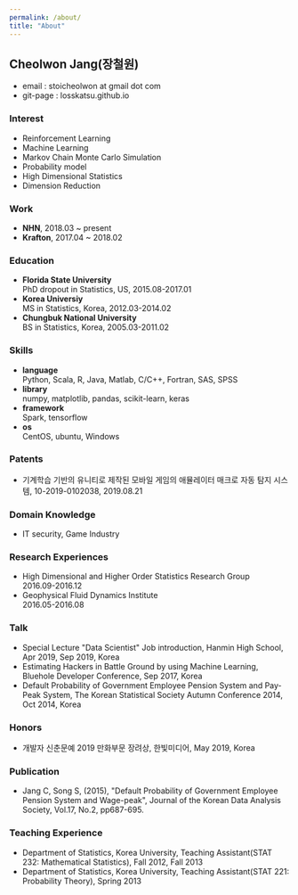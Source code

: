 ```yaml
---
permalink: /about/
title: "About"
---
```


## Cheolwon Jang(장철원)

* email    : stoicheolwon at gmail dot com
* git-page : losskatsu.github.io

### Interest
* Reinforcement Learning
* Machine Learning
* Markov Chain Monte Carlo Simulation
* Probability model
* High Dimensional Statistics
* Dimension Reduction

### Work

* **NHN**, 2018.03 ~ present
* **Krafton**, 2017.04 ~ 2018.02

### Education
* **Florida State University**  
        PhD dropout in Statistics, US, 2015.08-2017.01
* **Korea Universiy**  
        MS in Statistics, Korea, 2012.03-2014.02
* **Chungbuk National University**  
        BS in Statistics, Korea, 2005.03-2011.02

### Skills
* **language**  
    Python, Scala, R, Java, Matlab, C/C++, Fortran, SAS, SPSS
* **library**  
    numpy, matplotlib, pandas, scikit-learn, keras
* **framework**  
    Spark, tensorflow
* **os**  
    CentOS, ubuntu, Windows

### Patents
* 기계학습 기반의 유니티로 제작된 모바일 게임의 애뮬레이터 매크로 자동 탐지 시스템, 10-2019-0102038, 2019.08.21

### Domain Knowledge
* IT security, Game Industry

### Research Experiences
* High Dimensional and Higher Order Statistics Research Group  
    2016.09-2016.12
* Geophysical Fluid Dynamics Institute  
    2016.05-2016.08

### Talk
* Special Lecture "Data Scientist" Job introduction,
    Hanmin High School, Apr 2019, Sep 2019, Korea
* Estimating Hackers in Battle Ground by using Machine Learning, 
    Bluehole Developer Conference, Sep 2017, Korea
* Default Probability of Government Employee Pension System and Pay-Peak System, 
    The Korean Statistical Society Autumn Conference 2014, Oct 2014, Korea

### Honors
* 개발자 신춘문예 2019 만화부문 장려상, 한빛미디어, May 2019, Korea 

### Publication
* Jang C, Song S, (2015), "Default Probability of Government Employee Pension System and Wage-peak", 
Journal of the Korean Data Analysis Society, Vol.17, No.2, pp687-695.

### Teaching Experience
* Department of Statistics, Korea University, 
    Teaching Assistant(STAT 232: Mathematical Statistics), Fall 2012, Fall 2013
* Department of Statistics, Korea University,
    Teaching Assistant(STAT 221: Probability Theory), Spring 2013
